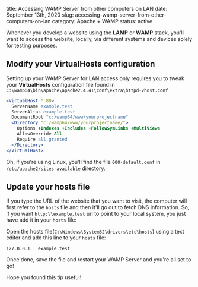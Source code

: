 title: Accessing WAMP Server from other computers on LAN
date: September 13th, 2020
slug: accessing-wamp-server-from-other-computers-on-lan
category: Apache + WAMP
status: active

Whenever you develop a website using the **LAMP** or **WAMP** stack, you'll want to access the website, locally, via different systems and devices solely for testing purposes.

## Modify your VirtualHosts configuration
Setting up your WAMP Server for LAN access only requires you to tweak your **VirtualHosts** configuration file found in `C:\wamp64\bin\apache\apache2.4.41\conf\extra\httpd-vhost.conf`

```apache
<VirtualHost *:80>
  ServerName example.test
  ServerAlias example.test
  DocumentRoot "c:/wamp64/www/yourprojectname"
  <Directory "c:/wamp64/www/yourprojectname/">
    Options +Indexes +Includes +FollowSymLinks +MultiViews
    AllowOverride All
    Require all granted
  </Directory>
</VirtualHost>
```

Oh, if you're using Linux, you'll find the file `000-default.conf` in `/etc/apache2/sites-available` directory.

## Update your hosts file
If you type the URL of the website that you want to visit, the computer will first refer to the `hosts` file and then it'll go out to fetch DNS information. So, if you want `http:\\example.test` url to point to your local system, you just have add it in your `hosts` file:

Open the hosts file(`C:\Windows\System32\drivers\etc\hosts`) using a text editor and add this line to your `hosts` file:
```text
127.0.0.1   example.test
```

Once done, save the file and restart your WAMP Server and you're all set to go!

Hope you found this tip useful!